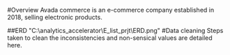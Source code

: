 #Overview
Avada commerce is an e-commerce company established in 2018, selling electronic products.

##ERD
"C:\analytics_accelerator\E_list_prjt\ERD.png"
#Data cleaning
Steps taken to clean the inconsistencies and non-sensical values are detailed here.
